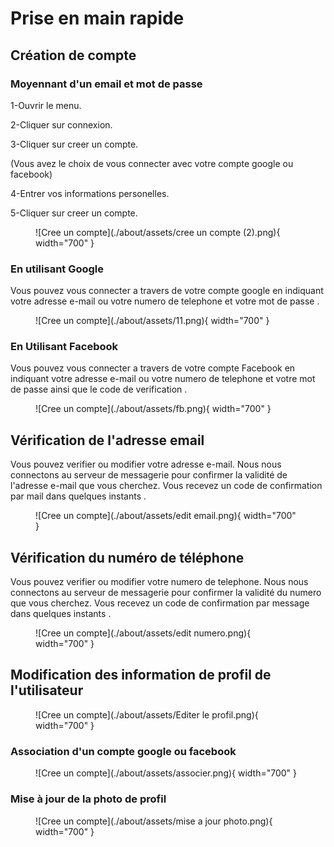 # Prise en main rapide

## Création de compte

### Moyennant d'un email et mot de passe



1-Ouvrir le menu.

2-Cliquer sur connexion.

3-Cliquer sur creer un compte.

(Vous avez le choix de vous connecter avec votre
compte google ou facebook)

4-Entrer vos informations personelles.

5-Cliquer sur creer un compte.

<figure markdown> 
  ![Cree un compte](./about/assets/cree un compte (2).png){ width="700" }
  <figcaption></figcaption>
</figure>





### En utilisant Google
Vous pouvez vous connecter a travers de votre compte google en indiquant votre adresse e-mail ou votre 
numero de telephone et votre mot de passe .

<figure markdown> 
  ![Cree un compte](./about/assets/11.png){ width="700" }
  <figcaption></figcaption>
</figure>


### En Utilisant Facebook

Vous pouvez vous connecter a travers de votre compte Facebook en indiquant votre adresse e-mail ou votre 
numero de telephone et votre mot de passe ainsi que le code de verification .

<figure markdown> 
  ![Cree un compte](./about/assets/fb.png){ width="700" }
  <figcaption></figcaption>
</figure>

## Vérification de l'adresse email
Vous pouvez verifier ou modifier votre adresse e-mail.
Nous nous connectons au serveur de messagerie pour confirmer la validité de l'adresse e-mail que vous cherchez.
Vous recevez un code de confirmation par mail dans quelques instants .

<figure markdown> 
  ![Cree un compte](./about/assets/edit email.png){ width="700" }
  <figcaption></figcaption>
</figure>


## Vérification du numéro de téléphone
Vous pouvez verifier ou modifier votre numero de telephone.
Nous nous connectons au serveur de messagerie pour confirmer la validité du numero que vous cherchez.
Vous recevez un code de confirmation par message dans quelques instants .

<figure markdown> 
  ![Cree un compte](./about/assets/edit numero.png){ width="700" }
  <figcaption></figcaption>
</figure>

## Modification des information de profil de l'utilisateur
<figure markdown> 
  ![Cree un compte](./about/assets/Editer le profil.png){ width="700" }
  <figcaption></figcaption>
</figure>

### Association d'un compte google ou facebook
<figure markdown> 
  ![Cree un compte](./about/assets/associer.png){ width="700" }
  <figcaption></figcaption>
</figure>

### Mise à jour de la photo de profil
<figure markdown> 
  ![Cree un compte](./about/assets/mise a jour photo.png){ width="700" }
  <figcaption></figcaption>
</figure>